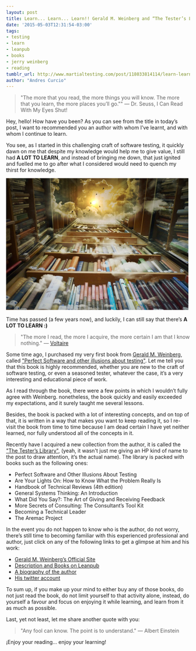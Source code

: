 ```yaml
---
layout: post
title: Learn... Learn... Learn!! Gerald M. Weinberg and “The Tester’s Library”
date: '2015-05-03T12:31:54-03:00'
tags:
- testing
- learn
- leanpub
- books
- jerry weinberg
- reading
tumblr_url: http://www.martialtesting.com/post/118033814114/learn-learn-learn-gerald-m-weinberg
author: "Andres Curcio"
---
```


>"The more that you read, the more things you will know. The more that you learn, the more places you’ll go."" ― Dr. Seuss, I Can Read With My Eyes Shut!

Hey, hello! How have you been? As you can see from the title in today’s post, I want to recommended you an author with whom I’ve learnt, and with whom I continue to learn.

You see, as I started in this challenging craft of software testing, it quickly dawn on me that despite my knowledge would help me to give value, I still had **A LOT TO LEARN**, and instead of bringing me down, that just ignited and fuelled me to go after what I considered would need to quench my thirst for knowledge.

![Learn](/assets/media/learn.jpg)

Time has passed (a few years now), and luckily, I can still say that there’s **A LOT TO LEARN :)**

>"The more I read, the more I acquire, the more certain I am that I know nothing."
― [Voltaire](http://www.goodreads.com/author/show/5754446.Voltaire)

Some time ago, I purchased my very first book from [Gerald M. Weinberg](https://en.wikipedia.org/wiki/Gerald_Weinberg), called ["Perfect Software and other illusions about testing"](https://leanpub.com/perfectsoftware). Let me tell you that this book is highly recommended, whether you are new to the craft of software testing, or even a seasoned tester, whatever the case, it’s a very interesting and educational piece of work.

As I read through the book, there were a few points in which I wouldn’t fully agree with Weinberg. nonetheless, the book quickly and easily exceeded my expectations, and it surely taught me several lessons.

Besides, the book is packed with a lot of interesting concepts, and on top of that, it is written in a way that makes you want to keep reading it, so I re-visit the book from time to time because I am dead certain I have yet neither learned, nor fully understood all of the concepts in it.

Recently have I acquired a new collection from the author, it is called the ["The Tester’s Library"](https://leanpub.com/b/thetesterslibrary/), (yeah, it wasn't just me giving an HP kind of name to the post to draw attention, it’s the actual name). The library is packed with books such as the following ones:

- Perfect Software and Other Illusions About Testing
- Are Your Lights On: How to Know What the Problem Really Is
- Handbook of Technical Reviews (4th edition)
- General Systems Thinking: An Introduction
- What Did You Say?: The Art of Giving and Receiving Feedback
- More Secrets of Consulting: The Consultant’s Tool Kit
- Becoming a Technical Leader
- The Aremac Project

In the event you do not happen to know who is the author, do not worry, there’s still time to becoming familiar with this experienced professional and author, just click on any of the following links to get a glimpse at him and his work:

- [Gerald M. Weinberg’s Official Site](http://www.geraldmweinberg.com/Site/Home.html)
- [Description and Books on Leanpub](https://leanpub.com/u/jerryweinberg)
- [A biography of the author](http://www.smashwords.com/profile/view/JerryWeinberg)
- [His twitter account](https://twitter.com/jerryweinberg)

To sum up, if you make up your mind to either buy any of those books, do not just read the book, do not limit yourself to that activity alone, instead, do yourself a favour and focus on enjoying it while learning, and learn from it as much as possible.

Last, yet not least, let me share another quote with you:

>"Any fool can know. The point is to understand."
― Albert Einstein

¡Enjoy your reading… enjoy your learning!
